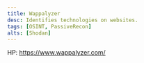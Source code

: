 ```yaml
---
title: Wappalyzer
desc: Identifies technologies on websites.
tags: [OSINT, PassiveRecon]
alts: [Shodan]
---
```


HP:
<a href="https://www.wappalyzer.com/" target="_blank" rel="noopener noreferrer">
    https://www.wappalyzer.com/
</a>